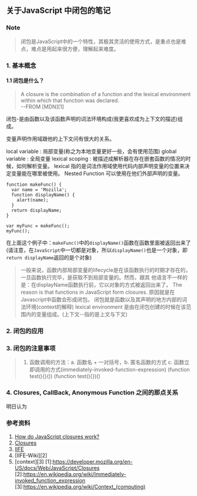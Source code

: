 ## 关于JavaScript 中闭包的笔记
### Note
>闭包是JavaScript中的一个特性，其极其灵活的使用方式，是重点也是难点，难点是用起来很方便，理解起来难度。
### 1. 基本概念
#### 1.1 闭包是什么？
>A closure is the combination of a function and the lexical environment within which that function was declared.                                
                                                                --FROM [MDN][1]

闭包-是由函数以及该函数声明的词法环境构成(我更喜欢成为上下文的描述)组成。

变量声明作用域跟他的上下文问有很大的关系。

local variable : 局部变量(称之为本地变量更好一些，会有使用范围)
global variable : 全局变量
lexical scoping : 被描述成解析器在存在嵌套函数的情况的时候，如何解析变量。
lexical 指的是词法作用域使用代码内部声明变量的位置来决定变量能在哪里被使用。
Nested Function 可以使用在他们外部声明的变量。


    function makeFunc() {
      var name = 'Mozilla';
      function displayName() {
        alert(name);
      }
      return displayName;
    }

    var myFunc = makeFunc();
    myFunc();


在上面这个例子中：```makeFunc()```中的```displayName()```函数在函数里面被返回出来了(请注意，在```JavaScript```中一切都是对象，所以```displayName()```也是一个对象，即```return displayName```返回的是个对象)

> 一般来说，函数内部局部变量的lifecycle是在该函数执行的时期才存在的，一旦函数执行完毕，是获取不到局部变量的。然而，跟其 他语言不一样的是：在displayName函数执行前，它以对象的方式被返回出来了。
> The reason is that functions in JavaScript form closures.
> 原因就是在Javascript中函数会形成闭包。
> 闭包就是函数以及其声明的地方内部的词法环境(context的解释)
> lexical environment 是由在闭包创建的时候在该范围内的变量组成。(上下文--指的是上文与下文)


### 2. 闭包的应用


### 3. 闭包的注意事项
> 1. 函数调用的方法：a. 函数名 + 一对括号，b. 匿名函数的方式 c. 函数立即调用的方式(immediately-invoked-function-expression)
    (function test(){}())
    (function test(){})()

### 4. Closures, CallBack, Anonymous Function 之间的那点关系


明日认为



### 参考资料
1. [How do JavaScript closures work?](https://stackoverflow.com/questions/111102/how-do-javascript-closures-work/111111#111111 "How do JavaScript closures work?")
2. [Closures](https://developer.mozilla.org/en-US/docs/Web/JavaScript/Closures "Closures")
3. [IIFE](http://benalman.com/news/2010/11/immediately-invoked-function-expression/ "IIFE")
4. [IIFE-Wiki][2]
5. [context][3]
[1]:https://developer.mozilla.org/en-US/docs/Web/JavaScript/Closures
[2]:https://en.wikipedia.org/wiki/Immediately-invoked_function_expression
[3]:https://en.wikipedia.org/wiki/Context_(computing)